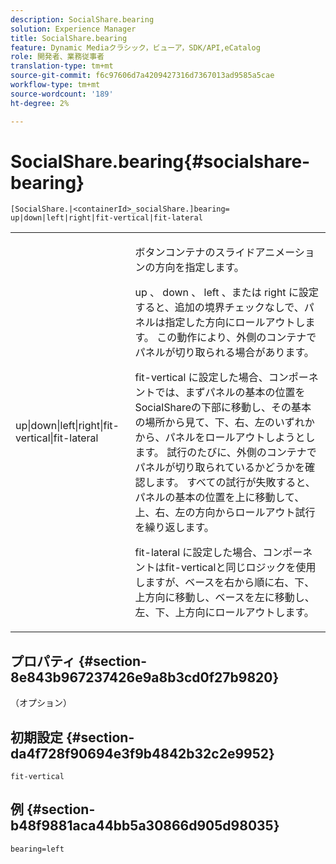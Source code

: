 ```yaml
---
description: SocialShare.bearing
solution: Experience Manager
title: SocialShare.bearing
feature: Dynamic Mediaクラシック，ビューア，SDK/API,eCatalog
role: 開発者、業務従事者
translation-type: tm+mt
source-git-commit: f6c97606d7a4209427316d7367013ad9585a5cae
workflow-type: tm+mt
source-wordcount: '189'
ht-degree: 2%

---
```



# SocialShare.bearing{#socialshare-bearing}

`[SocialShare.|<containerId>_socialShare.]bearing= up|down|left|right|fit-vertical|fit-lateral`

<table id="table_0002BE81371D4E16A56FBEDD13FDF3C2"> 
 <tbody> 
  <tr> 
   <td colname="col1"> <p> <span class="codeph"> up|down|left|right|fit-vertical|fit-lateral  </span> </p> </td> 
   <td colname="col2"> <p> ボタンコンテナのスライドアニメーションの方向を指定します。 </p> <p> <span class="codeph"> up </span> 、 <span class="codeph"> down </span> 、 <span class="codeph"> left </span> 、または<span class="codeph"> right </span>に設定すると、追加の境界チェックなしで、パネルは指定した方向にロールアウトします。 この動作により、外側のコンテナでパネルが切り取られる場合があります。 </p> <p><span class="codeph"> fit-vertical </span>に設定した場合、コンポーネントでは、まずパネルの基本の位置をSocialShareの下部に移動し、その基本の場所から見て、下、右、左のいずれかから、パネルをロールアウトしようとします。 試行のたびに、外側のコンテナでパネルが切り取られているかどうかを確認します。 すべての試行が失敗すると、パネルの基本の位置を上に移動して、上、右、左の方向からロールアウト試行を繰り返します。 </p> <p><span class="codeph"> fit-lateral </span>に設定した場合、コンポーネントはfit-verticalと同じロジックを使用しますが、ベースを右から順に右、下、上方向に移動し、ベースを左に移動し、左、下、上方向にロールアウトします。 </p> </td> 
  </tr> 
 </tbody> 
</table>

## プロパティ {#section-8e843b967237426e9a8b3cd0f27b9820}

（オプション）

## 初期設定 {#section-da4f728f90694e3f9b4842b32c2e9952}

`fit-vertical`

## 例 {#section-b48f9881aca44bb5a30866d905d98035}

`bearing=left`
